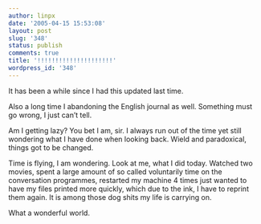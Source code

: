 ```yaml
---
author: linpx
date: '2005-04-15 15:53:08'
layout: post
slug: '348'
status: publish
comments: true
title: '!!!!!!!!!!!!!!!!!!!!!'
wordpress_id: '348'
---
```


It has been a while since I had this updated last time.

Also a long time I abandoning the English journal as well. Something must go
wrong, I just can’t tell.

Am I getting lazy? You bet I am, sir. I always run out of the time yet still
wondering what I have done when looking back. Wield and paradoxical, things
got to be changed.

Time is flying, I am wondering. Look at me, what I did today. Watched two
movies, spent a large amount of so called voluntarily time on the conversation
programmes, restarted my machine 4 times just wanted to have my files printed
more quickly, which due to the ink, I have to reprint them again. It is among
those dog shits my life is carrying on.

What a wonderful world.


